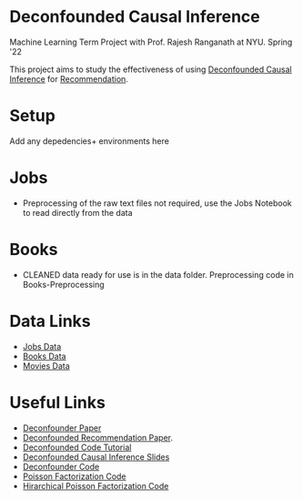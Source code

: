 # Deconfounded Causal Inference 

Machine Learning Term Project with Prof. Rajesh Ranganath at NYU. Spring '22

This project aims to study the effectiveness of using [Deconfounded Causal Inference](https://arxiv.org/pdf/1805.06826.pdf) for [Recommendation](https://arxiv.org/pdf/1808.06581.pdf).


# Setup
Add any depedencies+ environments here

# Jobs
- Preprocessing of the raw text files not required, use the Jobs Notebook to read directly from the data

# Books
- CLEANED data ready for use is in the data folder. Preprocessing code in Books-Preprocessing

# Data Links
- [Jobs Data](https://users.nber.org/~rdehejia/data/.nswdata2.html)
- [Books Data](https://www.kaggle.com/datasets/arashnic/book-recommendation-dataset?resource=download)
- [Movies Data](https://www.kaggle.com/datasets/rounakbanik/the-movies-dataset)



# Useful Links
- [Deconfounder Paper](https://arxiv.org/pdf/1805.06826.pdf)
- [Deconfounded Recommendation Paper](https://arxiv.org/pdf/1808.06581.pdf).
- [Deconfounded Code Tutorial](https://github.com/blei-lab/deconfounder_tutorial)
- [Deconfounded Causal Inference Slides](http://www.cs.columbia.edu/~blei/talks/deconfounder.pdf)
- [Deconfounder Code](https://github.com/blei-lab/deconfounder_public)
- [Poisson Factorization Code](https://github.com/david-cortes/poismf)
- [Hirarchical Poisson Factorization Code](https://github.com/david-cortes/hpfrec)
